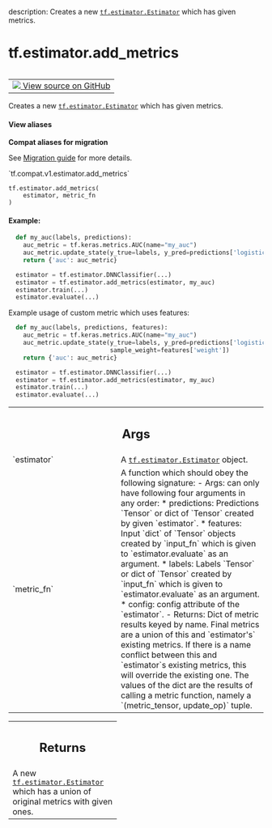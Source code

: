 description: Creates a new <a href="../../tf/estimator/Estimator.md"><code>tf.estimator.Estimator</code></a> which has given metrics.

<div itemscope itemtype="http://developers.google.com/ReferenceObject">
<meta itemprop="name" content="tf.estimator.add_metrics" />
<meta itemprop="path" content="Stable" />
</div>

# tf.estimator.add_metrics

<!-- Insert buttons and diff -->

<table class="tfo-notebook-buttons tfo-api nocontent" align="left">
<td>
  <a target="_blank" href="https://github.com/tensorflow/estimator/tree/master/tensorflow_estimator/python/estimator/extenders.py">
    <img src="https://www.tensorflow.org/images/GitHub-Mark-32px.png" />
    View source on GitHub
  </a>
</td>
</table>



Creates a new <a href="../../tf/estimator/Estimator.md"><code>tf.estimator.Estimator</code></a> which has given metrics.

<section class="expandable">
  <h4 class="showalways">View aliases</h4>
  <p>
<b>Compat aliases for migration</b>
<p>See
<a href="https://www.tensorflow.org/guide/migrate">Migration guide</a> for
more details.</p>
<p>`tf.compat.v1.estimator.add_metrics`</p>
</p>
</section>

<pre class="devsite-click-to-copy prettyprint lang-py tfo-signature-link">
<code>tf.estimator.add_metrics(
    estimator, metric_fn
)
</code></pre>



<!-- Placeholder for "Used in" -->


#### Example:



```python
  def my_auc(labels, predictions):
    auc_metric = tf.keras.metrics.AUC(name="my_auc")
    auc_metric.update_state(y_true=labels, y_pred=predictions['logistic'])
    return {'auc': auc_metric}

  estimator = tf.estimator.DNNClassifier(...)
  estimator = tf.estimator.add_metrics(estimator, my_auc)
  estimator.train(...)
  estimator.evaluate(...)
```
Example usage of custom metric which uses features:

```python
  def my_auc(labels, predictions, features):
    auc_metric = tf.keras.metrics.AUC(name="my_auc")
    auc_metric.update_state(y_true=labels, y_pred=predictions['logistic'],
                            sample_weight=features['weight'])
    return {'auc': auc_metric}

  estimator = tf.estimator.DNNClassifier(...)
  estimator = tf.estimator.add_metrics(estimator, my_auc)
  estimator.train(...)
  estimator.evaluate(...)
```

<!-- Tabular view -->
 <table class="responsive fixed orange">
<colgroup><col width="214px"><col></colgroup>
<tr><th colspan="2"><h2 class="add-link">Args</h2></th></tr>

<tr>
<td>
`estimator`
</td>
<td>
A <a href="../../tf/estimator/Estimator.md"><code>tf.estimator.Estimator</code></a> object.
</td>
</tr><tr>
<td>
`metric_fn`
</td>
<td>
A function which should obey the following signature:
- Args: can only have following four arguments in any order:
* predictions: Predictions `Tensor` or dict of `Tensor` created by given
`estimator`.
* features: Input `dict` of `Tensor` objects created by `input_fn` which
is given to `estimator.evaluate` as an argument.
* labels:  Labels `Tensor` or dict of `Tensor` created by `input_fn`
which is given to `estimator.evaluate` as an argument.
* config: config attribute of the `estimator`.
- Returns: Dict of metric results keyed by name. Final metrics are a
union of this and `estimator's` existing metrics. If there is a name
conflict between this and `estimator`s existing metrics, this will
override the existing one. The values of the dict are the results of
calling a metric function, namely a `(metric_tensor, update_op)` tuple.
</td>
</tr>
</table>



<!-- Tabular view -->
 <table class="responsive fixed orange">
<colgroup><col width="214px"><col></colgroup>
<tr><th colspan="2"><h2 class="add-link">Returns</h2></th></tr>
<tr class="alt">
<td colspan="2">
A new <a href="../../tf/estimator/Estimator.md"><code>tf.estimator.Estimator</code></a> which has a union of original metrics with
given ones.
</td>
</tr>

</table>

